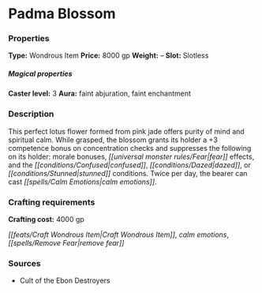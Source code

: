 ﻿---
Title: "Padma Blossom"
Type: "Wondrous Item"
Price: "8000 gp"
Weight: "–"
Slot: "Slotless"
Caster level: "3"
Aura: "faint abjuration, faint enchantment"
Description: |
  "This perfect lotus flower formed from pink jade offers purity of mind and spiritual calm. While grasped, the blossom grants its holder a +3 competence bonus on concentration checks and suppresses the following on its holder: morale bonuses, fear effects, and the confused, dazed, or stunned conditions. Twice per day, the bearer can cast _calm emotions_."
Crafting cost: "4000 gp"
Sources: "['Cult of the Ebon Destroyers']"
---

# Padma Blossom

### Properties

**Type:** Wondrous Item **Price:** 8000 gp **Weight:** – **Slot:** Slotless

##### Magical properties

**Caster level:** 3 **Aura:** faint abjuration, faint enchantment

### Description

This perfect lotus flower formed from pink jade offers purity of mind and spiritual calm. While grasped, the blossom grants its holder a +3 competence bonus on concentration checks and suppresses the following on its holder: morale bonuses, _[[universal monster rules/Fear|fear]]_ effects, and the _[[conditions/Confused|confused]]_, _[[conditions/Dazed|dazed]]_, or _[[conditions/Stunned|stunned]]_ conditions. Twice per day, the bearer can cast _[[spells/Calm Emotions|calm emotions]]_.

### Crafting requirements

**Crafting cost:** 4000 gp

_[[feats/Craft Wondrous Item|Craft Wondrous Item]]_, _calm emotions_, _[[spells/Remove Fear|remove fear]]_

### Sources

* Cult of the Ebon Destroyers